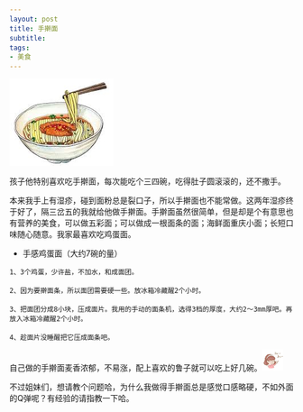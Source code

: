 ```yaml
---
layout: post
title: 手擀面 
subtitle: 
tags:
- 美食
---
```


![](/img/noodles.jpeg)

孩子他特别喜欢吃手擀面，每次能吃个三四碗，吃得肚子圆滚滚的，还不撒手。

本来我手上有湿疹，碰到面粉总是裂口子，所以手擀面也不能常做。这两年湿疹终于好了，隔三岔五的我就给他做手擀面。手擀面虽然很简单，但是却是个有意思也有营养的美食，可以做五彩面；可以做成一根面条的面；海鲜面重庆小面；长短口味随心随意。我家最喜欢吃鸡蛋面。

- 手感鸡蛋面（大约7碗的量）

```
1、3个鸡蛋，少许盐，不加水，和成面团。

2、因为要擀面条，所以面团需要硬一些。放冰箱冷藏醒2个小时。

3、把面团分成8小块，压成面片。我用的手动的面条机，选得3档的厚度，大约2～3mm厚吧。再放入冰箱冷藏醒2个小时。

4、趁面片没睡醒把它压成面条吧。
```
自己做的手擀面麦香浓郁，不易涨，配上喜欢的鲁子就可以吃上好几碗。![](img/sahua.jpeg)

不过姐妹们，想请教个问题哈，为什么我做得手擀面总是感觉口感略硬，不如外面的Q弹呢？有经验的请指教一下哈。
